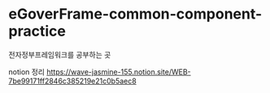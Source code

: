# eGoverFrame-common-component-practice

전자정부프레임워크를 공부하는 곳

notion 정리
https://wave-jasmine-155.notion.site/WEB-7be99171ff2846c385219e21c0b5aec8
